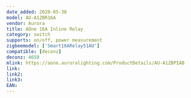 ```yaml
---
date_added: 2020-05-30
model: AU-A1ZBR16A
vendor: Aurora
title: AOne 16A Inline Relay
category: switch
supports: on/off, power measurement
zigbeemodel: ['Smart16ARelay51AU']
compatible: [deconz]
deconz: 4650
mlink: https://aone.auroralighting.com/ProductDetails/AU-A1ZBPIAB
link: 
link2: 
link3: 
EAN: 
---
```

